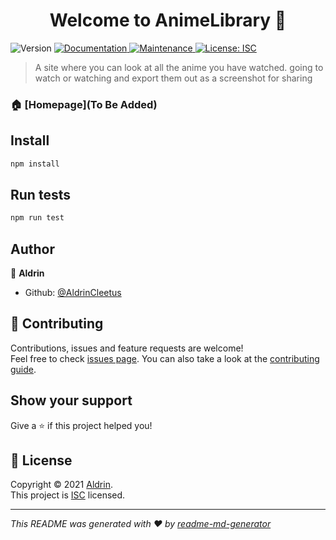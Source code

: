 <h1 align="center">Welcome to AnimeLibrary 👋</h1>
<p>
  <img alt="Version" src="https://img.shields.io/badge/version-0.1-blue.svg?cacheSeconds=2592000" />
  <a href="https://github.com/AldrinCleetus/AnimeLibrary#readme" target="_blank">
    <img alt="Documentation" src="https://img.shields.io/badge/documentation-yes-brightgreen.svg" />
  </a>
  <a href="https://github.com/AldrinCleetus/AnimeLibrary/graphs/commit-activity" target="_blank">
    <img alt="Maintenance" src="https://img.shields.io/badge/Maintained%3F-yes-green.svg" />
  </a>
  <a href="https://github.com/AldrinCleetus/AnimeLibrary/blob/master/LICENSE" target="_blank">
    <img alt="License: ISC" src="https://img.shields.io/github/license/AldrinCleetus/AnimeLibrary" />
  </a>
</p>

> A site where you can look at all the anime you have watched. going to watch or watching and export them out as a screenshot for sharing

### 🏠 [Homepage](To Be Added)

## Install

```sh
npm install
```

## Run tests

```sh
npm run test
```

## Author

👤 **Aldrin**

* Github: [@AldrinCleetus](https://github.com/AldrinCleetus)

## 🤝 Contributing

Contributions, issues and feature requests are welcome!<br />Feel free to check [issues page](https://github.com/AldrinCleetus/AnimeLibrary/issues). You can also take a look at the [contributing guide](https://github.com/AldrinCleetus/AnimeLibrary/blob/master/CONTRIBUTING.md).

## Show your support

Give a ⭐️ if this project helped you!

## 📝 License

Copyright © 2021 [Aldrin](https://github.com/AldrinCleetus).<br />
This project is [ISC](https://github.com/AldrinCleetus/AnimeLibrary/blob/master/LICENSE) licensed.

***
_This README was generated with ❤️ by [readme-md-generator](https://github.com/kefranabg/readme-md-generator)_